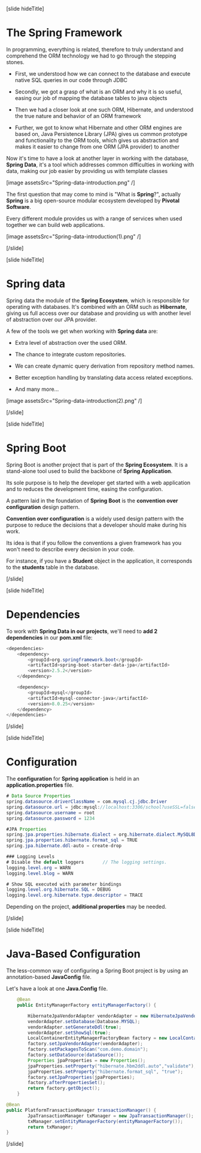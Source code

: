 [slide hideTitle]

# The Spring Framework

In programming, everything is related, therefore to truly understand and comprehend the ORM technology we had to go through the stepping stones.

- First, we understood how we can connect to the database and execute native SQL queries in our code through JDBC

- Secondly, we got a grasp of what is an ORM and why it is so useful, easing our job of mapping the database tables to java objects

- Then we had a closer look at one such ORM, Hibernate, and understood the true nature and behavior of an ORM framework

- Further, we got to know what Hibernate and other ORM engines are based on, Java Persistence Library (JPA) gives us common prototype and functionality to the ORM tools, which gives us abstraction and makes it easier to change from one ORM (JPA provider) to another

Now it's time to have a look at another layer in working with the database, **Spring Data**, it's a tool which addresses common difficulties in working with data, making our job easier by providing us with template classes

[image assetsSrc="Spring-data-introduction.png" /]

The first question that may come to mind is "What is **Spring**?", actually **Spring** is a big open-source modular ecosystem developed by **Pivotal Software**.

Every different module provides us with a range of services when used together we can build web applications.

[image assetsSrc="Spring-data-introduction(1).png" /]

[/slide]

[slide hideTitle]

# Spring data

Spring data the module of the **Spring Ecosystem**, which is responsible for operating with databases. It's combined with an ORM such as **Hibernate**, giving us full access over our database and providing us with another level of abstraction over our JPA provider.

A few of the tools we get when working with **Spring data** are:

- Extra level of abstraction over the used ORM.

- The chance to integrate custom repositories.

- We can create dynamic query derivation from repository method names.

- Better exception handling by translating data access related exceptions.

- And many more...

[image assetsSrc="Spring-data-introduction(2).png" /]

[/slide]

[slide hideTitle]

# Spring Boot

Spring Boot is another project that is part of the **Spring Ecosystem**. It is a stand-alone tool used to build the backbone of **Spring Application**.

Its sole purpose is to help the developer get started with a web application and to reduces the development time, easing the configuration.

A pattern laid in the foundation of **Spring Boot** is the **convention over configuration** design pattern.

**Convention over configuration** is a widely used design pattern with the purpose to reduce the decisions that a developer should make during his work.

Its idea is that if you follow the conventions a given framework has you won't need to describe every decision in your code.

For instance, if you have a **Student** object in the application, it corresponds to the **students** table in the database.

[/slide]

[slide hideTitle]

# Dependencies

To work with **Spring Data in our projects**, we'll need to **add 2 dependencies** in our **pom.xml** file:

```java
<dependencies>
    <dependency>
        <groupId>org.springframework.boot</groupId>
        <artifactId>spring-boot-starter-data-jpa</artifactId>
        <version>2.5.2</version>
    </dependency>

    <dependency>
        <groupId>mysql</groupId>
        <artifactId>mysql-connector-java</artifactId>
        <version>8.0.25</version>
    </dependency>
</dependencies>
```

[/slide]

[slide hideTitle]

# Configuration

The **configuration** for **Spring application** is held in an **application.properties** file.

```java
# Data Source Properties
spring.datasource.driverClassName = com.mysql.cj.jdbc.Driver                // The drive for the MySQL database
spring.datasource.url = jdbc:mysql://localhost:3306/school?useSSL=false     // Connection URL to the database, the database name and properties
spring.datasource.username = root
spring.datasource.password = 1234

#JPA Properties
spring.jpa.properties.hibernate.dialect = org.hibernate.dialect.MySQL8Dialect   // The hibernate dialect used in the query builder
spring.jpa.properties.hibernate.format_sql = TRUE
spring.jpa.hibernate.ddl-auto = create-drop

### Logging Levels
# Disable the default loggers       // The logging settings.
logging.level.org = WARN
logging.level.blog = WARN

# Show SQL executed with parameter bindings
logging.level.org.hibernate.SQL = DEBUG
logging.level.org.hibernate.type.descriptor = TRACE

```

Depending on the project, **additional properties** may be needed.

[/slide]

[slide hideTitle]

# Java-Based Configuration

The less-common way of configuring a Spring Boot project is by using an annotation-based **JavaConfig** file.

Let's have a look at one **Java.Config** file.

```java
    @Bean
    public EntityManagerFactory entityManagerFactory() {                //This is the JPA configuration

        HibernateJpaVendorAdapter vendorAdapter = new HibernateJpaVendorAdapter();
        vendorAdapter.setDatabase(Database.MYSQL);
        vendorAdapter.setGenerateDdl(true);
        vendorAdapter.setShowSql(true);
        LocalContainerEntityManagerFactoryBean factory = new LocalContainerEntityManagerFactoryBean();
        factory.setJpaVendorAdapter(vendorAdapter);
        factory.setPackagesToScan("com.demo.domain");                  //The models' package
        factory.setDataSource(dataSource());
        Properties jpaProperties = new Properties();
        jpaProperties.setProperty("hibernate.hbm2ddl.auto","validate");
        jpaProperties.setProperty("hibernate.format_sql", "true");
        factory.setJpaProperties(jpaProperties);
        factory.afterPropertiesSet();
        return factory.getObject();
    }

@Bean
public PlatformTransactionManager transactionManager() {                //Registering a transaction manager
        JpaTransactionManager txManager = new JpaTransactionManager();
        txManager.setEntityManagerFactory(entityManagerFactory());
        return txManager;
}
```

[/slide]
